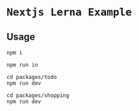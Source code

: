 # `Nextjs Lerna Example`


## Usage

```
npm i

npm run in

cd packages/todo
npm run dev

cd packages/shopping
npm run dev
```
